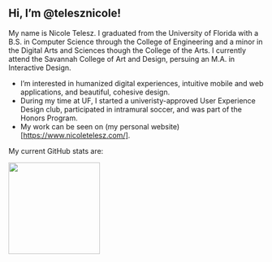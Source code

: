 ## Hi, I’m @telesznicole!
My name is Nicole Telesz. I graduated from the University of Florida with a B.S. in Computer Science through the College of Engineering and a minor in the Digital Arts and Sciences though the College of the Arts. I currently attend the Savannah College of Art and Design, persuing an M.A. in Interactive Design.
- I’m interested in humanized digital experiences, intuitive mobile and web applications, and beautiful, cohesive design.
- During my time at UF, I started a univeristy-approved User Experience Design club, participated in intramural soccer, and was part of the Honors Program.
- My work can be seen on (my personal website)[https://www.nicoletelesz.com/].

My current GitHub stats are:

<img height="180em" src="https://github-readme-stats.vercel.app/api?username=telesznicole&show_icons=true&hide_border=true&&count_private=true&include_all_commits=true" />

<!---
telesznicole/telesznicole is a ✨ special ✨ repository because its `README.md` (this file) appears on your GitHub profile.
You can click the Preview link to take a look at your changes.
--->
